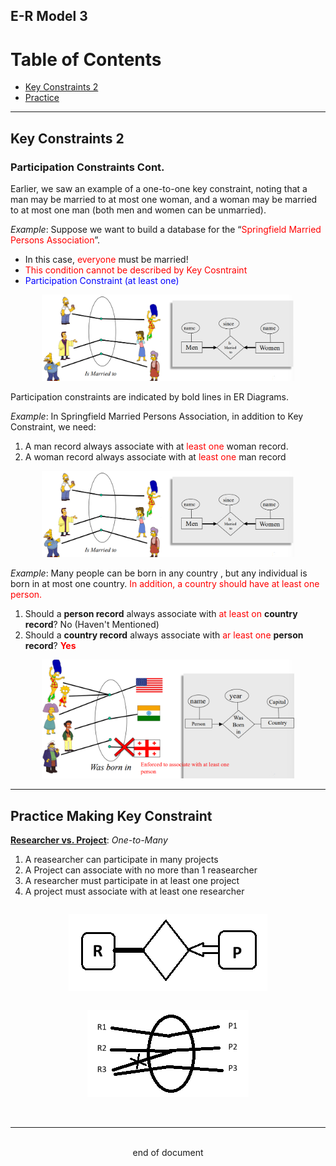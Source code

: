 ## E-R Model 3
# Table of Contents
- [Key Constraints 2](#key-constraints-2)
- [Practice](#practice-making-key-constraint)
---
## Key Constraints 2
### Participation Constraints Cont.
Earlier, we saw an example of a one-to-one key constraint, noting that a man may be married to at most one woman, and a woman may be married to at most one man (both men and women can be unmarried).

*Example*: Suppose we want to build a database for the “<span style="color:red">Springfield Married Persons Association</span>”.
- In this case, <span style="color:red">everyone</span> must be married!
- <span style="color:red">This condition cannot be described by Key Cosntraint</span>
- <span style="color:blue">Participation Constraint (at least one)</span>
<div style="margin-left: auto; margin-right: auto; width: 80%">

![Participation Constraints 1](./Images/ERM3\ERM3_1.png) </div>

Participation constraints are indicated by bold lines in ER Diagrams.

*Example*: In Springfield Married Persons Association, in addition to Key Constraint, we need:
1. A man record always associate with at <span style="color: red">least one</span> woman record.
2. A woman record always associate with at <span style="color: red">least one</span> man record
<div style="margin-left: auto; margin-right: auto; width: 80%">

![Participation Constraints 2](./Images/ERM3\ERM3_1.png) </div>


*Example*: Many people can be born in any country , but any individual is born in at most one country. 
<span style="color: red"> In addition, a country should have at least one person.</span>
1. Should a **person record**  always associate with <span style="color:red">at least on</span> **country record**? No (Haven't Mentioned)
2. Should a **country record** always associate with <span style ="color:red">ar least one</span> **person record**? **<span style ="color:red">Yes</span>**
<div style="margin-left: auto; margin-right: auto; width: 80%">

![Participation Constraints 3](./Images/ERM3\ERM3_2.png) </div>

---
## Practice Making Key Constraint
<u>**Researcher vs. Project**</u>: *One-to-Many*
1. A reasearcher can participate in many projects
2. A Project can associate with no more than 1 reasearcher
3. A researcher must participate in at least one project
4. A project must associate with at least one researcher
<div style="display:flex; justify-content: center;">

![Key Constraint 1](./Images/ERM3\ERM3_3.png)
</div>
<div style="display:flex; justify-content: center;">

![Key Constraint 2](./Images/ERM3\ERM3_4.png) </div><br>

---
<br>
<div style="display:relative; text-align: center;">end of document</div>